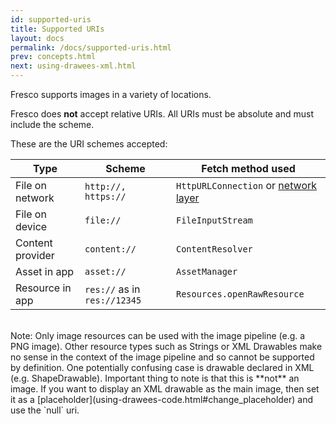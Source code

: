 ```yaml
---
id: supported-uris
title: Supported URIs
layout: docs
permalink: /docs/supported-uris.html
prev: concepts.html
next: using-drawees-xml.html
---
```


Fresco supports images in a variety of locations. 

Fresco does **not** accept relative URIs. All URIs must be absolute and must include the scheme.

These are the URI schemes accepted:


| Type | Scheme | Fetch method used
| ---------------- | ------- | ------------- |
| File on network | `http://,` `https://` | `HttpURLConnection` or [network layer](using-other-network-layers.html) |
| File on device | `file://` | `FileInputStream` | 
| Content provider | `content://` | `ContentResolver` |
| Asset in app | `asset://` | `AssetManager` |
| Resource in app | `res://` as in `res://12345` | `Resources.openRawResource` |

<br/>
Note: Only image resources can be used with the image pipeline (e.g. a PNG image). Other resource types such as Strings or XML Drawables make no sense in the context of the image pipeline and so cannot be supported by definition. One potentially confusing case is drawable declared in XML (e.g. ShapeDrawable). Important thing to note is that this is **not** an image. If you want to display an XML drawable as the main image, then set it as a [placeholder](using-drawees-code.html#change_placeholder) and use the `null` uri.
